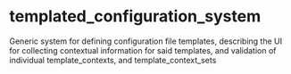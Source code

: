 # templated_configuration_system
Generic system for defining configuration file templates, describing the UI for collecting contextual information for said templates, and validation of individual template_contexts, and template_context_sets
